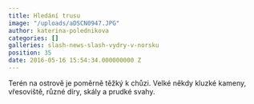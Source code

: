 ```yaml
---
title: Hledání trusu
image: "/uploads/aDSCN0947.JPG"
author: katerina-polednikova
categories: []
galleries: slash-news-slash-vydry-v-norsku
position: 35
date: 2016-05-16 15:54:34.000000000 Z
---
```



<div>
<div class="photomargin" markdown="1">
Terén na ostrově je poměrně těžký k chůzi. Velké někdy kluzké kameny,
vřesoviště, různé díry, skály a prudké svahy.

</div>
</div>

  


